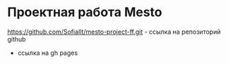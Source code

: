 # Проектная работа Mesto

https://github.com/SofiaIlt/mesto-project-ff.git - ссылка на репозиторий github

 - ссылка на gh pages

